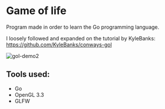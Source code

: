# Game of life

Program made in order to learn the Go programming language.

I loosely followed and expanded on the tutorial by KyleBanks:
https://github.com/KyleBanks/conways-gol

![gol-demo2](https://user-images.githubusercontent.com/75221970/112725032-58fd9b80-8f16-11eb-90ee-c29af06f6888.gif)

## Tools used:
- Go
- OpenGL 3.3
- GLFW
